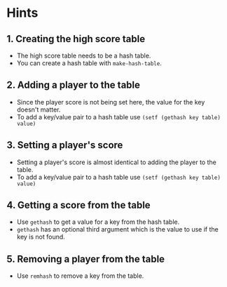 # Hints

## 1. Creating the high score table

- The high score table needs to be a hash table.
- You can create a hash table with `make-hash-table`.

## 2. Adding a player to the table

- Since the player score is not being set here, the value for the key doesn't matter.
- To add a key/value pair to a hash table use `(setf (gethash key table) value)`

## 3. Setting a player's score

- Setting a player's score is almost identical to adding the player to the table.
- To add a key/value pair to a hash table use `(setf (gethash key table) value)`

## 4. Getting a score from the table

- Use `gethash` to get a value for a key from the hash table.
- `gethash` has an optional third argument which is the value to use if the key is not found.

## 5. Removing a player from the table

- Use `remhash` to remove a key from the table.
